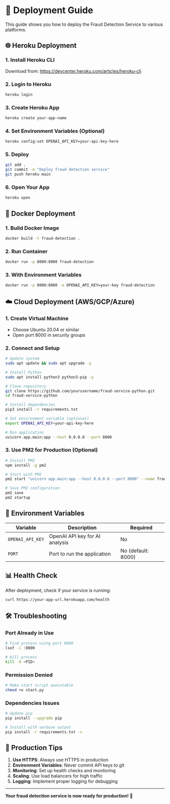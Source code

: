 # 🚀 Deployment Guide

This guide shows you how to deploy the Fraud Detection Service to various platforms.

## 🌐 Heroku Deployment

### 1. Install Heroku CLI
Download from: https://devcenter.heroku.com/articles/heroku-cli

### 2. Login to Heroku
```bash
heroku login
```

### 3. Create Heroku App
```bash
heroku create your-app-name
```

### 4. Set Environment Variables (Optional)
```bash
heroku config:set OPENAI_API_KEY=your-api-key-here
```

### 5. Deploy
```bash
git add .
git commit -m "Deploy fraud detection service"
git push heroku main
```

### 6. Open Your App
```bash
heroku open
```

## 🐳 Docker Deployment

### 1. Build Docker Image
```bash
docker build -t fraud-detection .
```

### 2. Run Container
```bash
docker run -p 8000:8000 fraud-detection
```

### 3. With Environment Variables
```bash
docker run -p 8000:8000 -e OPENAI_API_KEY=your-key fraud-detection
```

## ☁️ Cloud Deployment (AWS/GCP/Azure)

### 1. Create Virtual Machine
- Choose Ubuntu 20.04 or similar
- Open port 8000 in security groups

### 2. Connect and Setup
```bash
# Update system
sudo apt update && sudo apt upgrade -y

# Install Python
sudo apt install python3 python3-pip -y

# Clone repository
git clone https://github.com/yourusername/fraud-service-python.git
cd fraud-service-python

# Install dependencies
pip3 install -r requirements.txt

# Set environment variable (optional)
export OPENAI_API_KEY=your-api-key-here

# Run application
uvicorn app.main:app --host 0.0.0.0 --port 8000
```

### 3. Use PM2 for Production (Optional)
```bash
# Install PM2
npm install -g pm2

# Start with PM2
pm2 start "uvicorn app.main:app --host 0.0.0.0 --port 8000" --name fraud-detection

# Save PM2 configuration
pm2 save
pm2 startup
```

## 🔧 Environment Variables

| Variable | Description | Required |
|----------|-------------|----------|
| `OPENAI_API_KEY` | OpenAI API key for AI analysis | No |
| `PORT` | Port to run the application | No (default: 8000) |

## 📊 Health Check

After deployment, check if your service is running:
```bash
curl https://your-app-url.herokuapp.com/health
```

## 🛠️ Troubleshooting

### Port Already in Use
```bash
# Find process using port 8000
lsof -i :8000

# Kill process
kill -9 <PID>
```

### Permission Denied
```bash
# Make start script executable
chmod +x start.py
```

### Dependencies Issues
```bash
# Update pip
pip install --upgrade pip

# Install with verbose output
pip install -r requirements.txt -v
```

## 📝 Production Tips

1. **Use HTTPS**: Always use HTTPS in production
2. **Environment Variables**: Never commit API keys to git
3. **Monitoring**: Set up health checks and monitoring
4. **Scaling**: Use load balancers for high traffic
5. **Logging**: Implement proper logging for debugging

---

**Your fraud detection service is now ready for production!** 🎉
